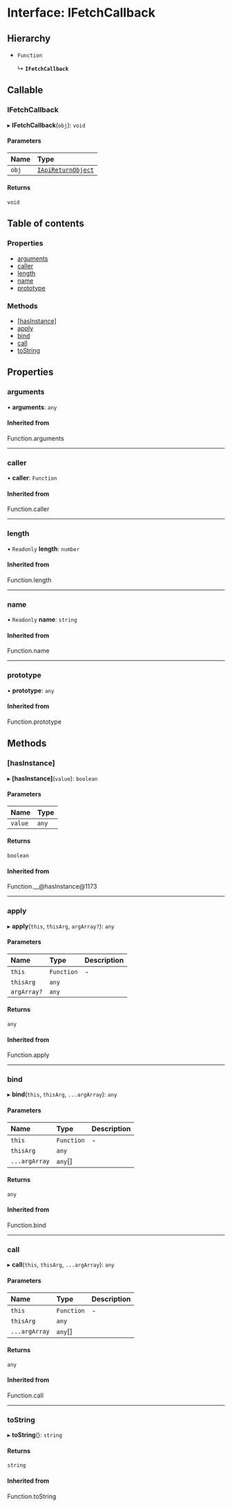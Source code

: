 # Interface: IFetchCallback

## Hierarchy

- `Function`

  ↳ **`IFetchCallback`**

## Callable

### IFetchCallback

▸ **IFetchCallback**(`obj`): `void`

#### Parameters

| Name | Type |
| :------ | :------ |
| `obj` | [`IApiReturnObject`](IApiReturnObject.md) |

#### Returns

`void`

## Table of contents

### Properties

- [arguments](IFetchCallback.md#arguments)
- [caller](IFetchCallback.md#caller)
- [length](IFetchCallback.md#length)
- [name](IFetchCallback.md#name)
- [prototype](IFetchCallback.md#prototype)

### Methods

- [[hasInstance]](IFetchCallback.md#[hasinstance])
- [apply](IFetchCallback.md#apply)
- [bind](IFetchCallback.md#bind)
- [call](IFetchCallback.md#call)
- [toString](IFetchCallback.md#tostring)

## Properties

### arguments

• **arguments**: `any`

#### Inherited from

Function.arguments

___

### caller

• **caller**: `Function`

#### Inherited from

Function.caller

___

### length

• `Readonly` **length**: `number`

#### Inherited from

Function.length

___

### name

• `Readonly` **name**: `string`

#### Inherited from

Function.name

___

### prototype

• **prototype**: `any`

#### Inherited from

Function.prototype

## Methods

### [hasInstance]

▸ **[hasInstance]**(`value`): `boolean`

#### Parameters

| Name | Type |
| :------ | :------ |
| `value` | `any` |

#### Returns

`boolean`

#### Inherited from

Function.\_\_@hasInstance@1173

___

### apply

▸ **apply**(`this`, `thisArg`, `argArray?`): `any`

#### Parameters

| Name | Type | Description |
| :------ | :------ | :------ |
| `this` | `Function` | - |
| `thisArg` | `any` |  |
| `argArray?` | `any` |  |

#### Returns

`any`

#### Inherited from

Function.apply

___

### bind

▸ **bind**(`this`, `thisArg`, `...argArray`): `any`

#### Parameters

| Name | Type | Description |
| :------ | :------ | :------ |
| `this` | `Function` | - |
| `thisArg` | `any` |  |
| `...argArray` | `any`[] |  |

#### Returns

`any`

#### Inherited from

Function.bind

___

### call

▸ **call**(`this`, `thisArg`, `...argArray`): `any`

#### Parameters

| Name | Type | Description |
| :------ | :------ | :------ |
| `this` | `Function` | - |
| `thisArg` | `any` |  |
| `...argArray` | `any`[] |  |

#### Returns

`any`

#### Inherited from

Function.call

___

### toString

▸ **toString**(): `string`

#### Returns

`string`

#### Inherited from

Function.toString
